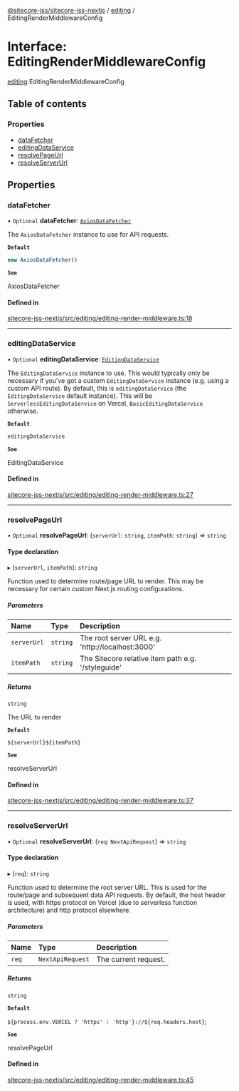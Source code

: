 [@sitecore-jss/sitecore-jss-nextjs](../README.md) / [editing](../modules/editing.md) / EditingRenderMiddlewareConfig

# Interface: EditingRenderMiddlewareConfig

[editing](../modules/editing.md).EditingRenderMiddlewareConfig

## Table of contents

### Properties

- [dataFetcher](editing.EditingRenderMiddlewareConfig.md#datafetcher)
- [editingDataService](editing.EditingRenderMiddlewareConfig.md#editingdataservice)
- [resolvePageUrl](editing.EditingRenderMiddlewareConfig.md#resolvepageurl)
- [resolveServerUrl](editing.EditingRenderMiddlewareConfig.md#resolveserverurl)

## Properties

### dataFetcher

• `Optional` **dataFetcher**: [`AxiosDataFetcher`](../classes/index.AxiosDataFetcher.md)

The `AxiosDataFetcher` instance to use for API requests.

**`Default`**

```ts
new AxiosDataFetcher()
```

**`See`**

AxiosDataFetcher

#### Defined in

[sitecore-jss-nextjs/src/editing/editing-render-middleware.ts:18](https://github.com/Sitecore/jss/blob/e2564fe8a/packages/sitecore-jss-nextjs/src/editing/editing-render-middleware.ts#L18)

___

### editingDataService

• `Optional` **editingDataService**: [`EditingDataService`](editing.EditingDataService.md)

The `EditingDataService` instance to use.
This would typically only be necessary if you've got a custom `EditingDataService` instance (e.g. using a custom API route).
By default, this is `editingDataService` (the `EditingDataService` default instance).
This will be `ServerlessEditingDataService` on Vercel, `BasicEditingDataService` otherwise.

**`Default`**

```ts
editingDataService
```

**`See`**

EditingDataService

#### Defined in

[sitecore-jss-nextjs/src/editing/editing-render-middleware.ts:27](https://github.com/Sitecore/jss/blob/e2564fe8a/packages/sitecore-jss-nextjs/src/editing/editing-render-middleware.ts#L27)

___

### resolvePageUrl

• `Optional` **resolvePageUrl**: (`serverUrl`: `string`, `itemPath`: `string`) => `string`

#### Type declaration

▸ (`serverUrl`, `itemPath`): `string`

Function used to determine route/page URL to render.
This may be necessary for certain custom Next.js routing configurations.

##### Parameters

| Name | Type | Description |
| :------ | :------ | :------ |
| `serverUrl` | `string` | The root server URL e.g. 'http://localhost:3000' |
| `itemPath` | `string` | The Sitecore relative item path e.g. '/styleguide' |

##### Returns

`string`

The URL to render

**`Default`**

`${serverUrl}${itemPath}`

**`See`**

resolveServerUrl

#### Defined in

[sitecore-jss-nextjs/src/editing/editing-render-middleware.ts:37](https://github.com/Sitecore/jss/blob/e2564fe8a/packages/sitecore-jss-nextjs/src/editing/editing-render-middleware.ts#L37)

___

### resolveServerUrl

• `Optional` **resolveServerUrl**: (`req`: `NextApiRequest`) => `string`

#### Type declaration

▸ (`req`): `string`

Function used to determine the root server URL. This is used for the route/page and subsequent data API requests.
By default, the host header is used, with https protocol on Vercel (due to serverless function architecture) and http protocol elsewhere.

##### Parameters

| Name | Type | Description |
| :------ | :------ | :------ |
| `req` | `NextApiRequest` | The current request. |

##### Returns

`string`

**`Default`**

`${process.env.VERCEL ? 'https' : 'http'}://${req.headers.host}`;

**`See`**

resolvePageUrl

#### Defined in

[sitecore-jss-nextjs/src/editing/editing-render-middleware.ts:45](https://github.com/Sitecore/jss/blob/e2564fe8a/packages/sitecore-jss-nextjs/src/editing/editing-render-middleware.ts#L45)
